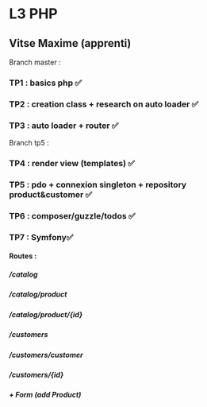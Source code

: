 # L3 PHP 

## Vitse Maxime (apprenti)

Branch master :
### TP1 : basics php ✅ 
### TP2 : creation class + research on auto loader ✅
### TP3 : auto loader + router ✅

Branch tp5 : 
### TP4 : render view (templates) ✅ 
### TP5 : pdo + connexion singleton + repository product&customer ✅
### TP6 : composer/guzzle/todos ✅

### TP7 : Symfony✅

#### Routes :
##### /catalog
##### /catalog/product
##### /catalog/product/{id}
##### /customers
##### /customers/customer
##### /customers/{id}
##### + Form (add Product)